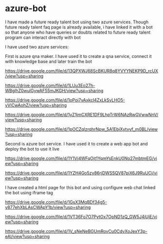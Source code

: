 # azure-bot
I have made a future ready talent bot using two azure services. 
Though future ready talent faq page is already available, i have linked it with a bot so that anyone who have queries or doubts related to future ready talent program can interact directly with bot

I have used two azure services:

First is azure qna maker. I have used it to create a qna service, connect it with knowledge base and later train the bot

https://drive.google.com/file/d/13QPXWJ68ScBKUR8q8YVYYNEKP9D_rcUX/view?usp=sharing

https://drive.google.com/file/d/1LUu3Eo27h-WBglhZ0wulGywAF55mJKGH/view?usp=sharing

https://drive.google.com/file/d/1oPoi7vAxkcl4ZxLkSvLHO5-vVlCwAohZ/view?usp=sharing

https://drive.google.com/file/d/1yZ1jmCXRE1DF9LhpTrW6NAzRwGVwwNnV/view?usp=sharing

https://drive.google.com/file/d/1pOCZqlzrqhrNpw_5A1EbiXytvyf_m0BL/view?usp=sharing

Second is azure bot service. I have used it to create a web app bot and deploy the bot to use it live

https://drive.google.com/file/d/1Y1Vi4WFqOjt1YqmYsEnkU0No27mbtmEG/view?usp=sharing

https://drive.google.com/file/d/1YZH4Go5zy86rjDWSSQV87piX6J9RuUCj/view?usp=sharing

I have created a html page for this bot and using configure web chat linked the bot using iframe tag

https://drive.google.com/file/d/1GsX3MqBDf34g5-y877ehXbLAsCWApY1b/view?usp=sharing

https://drive.google.com/file/d/1VT36Fo7O7PytOx7OpND1zQ_GW5J4iUjE/view?usp=sharing

https://drive.google.com/file/d/1V_sNeNeBGUmRovCu0CdvXoJexY3p-eAl/view?usp=sharing
